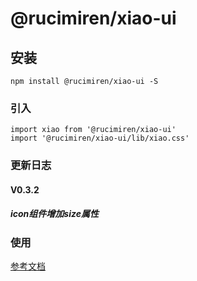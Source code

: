 # @rucimiren/xiao-ui

## 安装
```
npm install @rucimiren/xiao-ui -S
```

### 引入
```
import xiao from '@rucimiren/xiao-ui'
import '@rucimiren/xiao-ui/lib/xiao.css'
```
### 更新日志

#### V0.3.2
##### icon组件增加size属性
### 使用
[参考文档](http://39.107.98.235/views/components/)